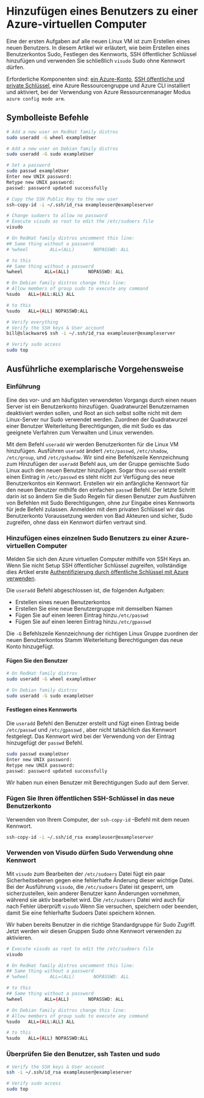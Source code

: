 <properties
        pageTitle="Hinzufügen eines Benutzers zu einer Linux VM auf Azure | Microsoft Azure"
        description="Hinzufügen eines Benutzers einer Linux VM auf Azure."
        services="virtual-machines-linux"
        documentationCenter=""
        authors="vlivech"
        manager="timlt"
        editor=""
        tags="azure-resource-manager"
/>

<tags
        ms.service="virtual-machines-linux"
        ms.workload="infrastructure-services"
        ms.tgt_pltfrm="vm-linux"
        ms.devlang="na"
        ms.topic="article"
        ms.date="08/18/2016"
        ms.author="v-livech"
/>

# <a name="add-a-user-to-an-azure-vm"></a>Hinzufügen eines Benutzers zu einer Azure-virtuellen Computer

Eine der ersten Aufgaben auf alle neuen Linux VM ist zum Erstellen eines neuen Benutzers.  In diesem Artikel wir erläutert, wie beim Erstellen eines Benutzerkontos Sudo, Festlegen des Kennworts, SSH öffentlicher Schlüssel hinzufügen und verwenden Sie schließlich `visudo` Sudo ohne Kennwort dürfen.

Erforderliche Komponenten sind: [ein Azure-Konto](https://azure.microsoft.com/pricing/free-trial/), [SSH öffentliche und private Schlüssel](virtual-machines-linux-mac-create-ssh-keys.md), eine Azure Ressourcengruppe und Azure CLI installiert und aktiviert, bei der Verwendung von Azure Ressourcenmanager Modus `azure config mode arm`.

## <a name="quick-commands"></a>Symbolleiste Befehle

```bash
# Add a new user on RedHat family distros
sudo useradd -G wheel exampleUser

# Add a new user on Debian family distros
sudo useradd -G sudo exampleUser

# Set a password
sudo passwd exampleUser
Enter new UNIX password:
Retype new UNIX password:
passwd: password updated successfully

# Copy the SSH Public Key to the new user
ssh-copy-id -i ~/.ssh/id_rsa exampleuser@exampleserver

# Change sudoers to allow no password
# Execute visudo as root to edit the /etc/sudoers file
visudo

# On RedHat family distros uncomment this line:
## Same thing without a password
# %wheel        ALL=(ALL)       NOPASSWD: ALL

# to this
## Same thing without a password
%wheel        ALL=(ALL)       NOPASSWD: ALL

# On Debian family distros change this line:
# Allow members of group sudo to execute any command
%sudo   ALL=(ALL:ALL) ALL

# to this
%sudo   ALL=(ALL) NOPASSWD:ALL

# Verify everything
# Verify the SSH keys & User account
bill@slackware$ ssh -i ~/.ssh/id_rsa exampleuser@exampleserver

# Verify sudo access
sudo top
```

## <a name="detailed-walkthrough"></a>Ausführliche exemplarische Vorgehensweise

### <a name="introduction"></a>Einführung

Eine des vor- und am häufigsten verwendeten Vorgangs durch einen neuen Server ist ein Benutzerkonto hinzufügen.  Quadratwurzel Benutzernamen deaktiviert werden sollen, und Root an sich selbst sollte nicht mit dem Linux-Server nur Sudo verwendet werden.  Zuordnen der Quadratwurzel einer Benutzer Weiterleitung Berechtigungen, die mit Sudo es das geeignete Verfahren zum Verwalten und Linux verwenden.

Mit dem Befehl `useradd` wir werden Benutzerkonten für die Linux VM hinzufügen.  Ausführen `useradd` ändert `/etc/passwd`, `/etc/shadow`, `/etc/group`, und `/etc/gshadow`.  Wir sind eine Befehlszeile Kennzeichnung zum Hinzufügen der `useradd` Befehl aus, um der Gruppe gemischte Sudo Linux auch den neuen Benutzer hinzufügen.  Sogar thou `useradd` erstellt einen Eintrag in `/etc/passwd` es steht nicht zur Verfügung des neue Benutzerkontos ein Kennwort.  Erstellen wir ein anfängliche Kennwort für den neuen Benutzer mithilfe den einfachen `passwd` Befehl.  Der letzte Schritt darin ist so ändern Sie die Sudo Regeln für diesen Benutzer zum Ausführen von Befehlen mit Sudo Berechtigungen, ohne zur Eingabe eines Kennworts für jede Befehl zulassen.  Anmelden mit dem privaten Schlüssel wir das Benutzerkonto Voraussetzung werden von Bad Akteuren und sicher, Sudo zugreifen, ohne dass ein Kennwort dürfen vertraut sind.  

### <a name="adding-a-single-sudo-user-to-an-azure-vm"></a>Hinzufügen eines einzelnen Sudo Benutzers zu einer Azure-virtuellen Computer

Melden Sie sich den Azure virtuellen Computer mithilfe von SSH Keys an.  Wenn Sie nicht Setup SSH öffentlicher Schlüssel zugreifen, vollständige dies Artikel erste [Authentifizierung durch öffentliche Schlüssel mit Azure verwenden](http://link.to/article).  

Die `useradd` Befehl abgeschlossen ist, die folgenden Aufgaben:

- Erstellen eines neuen Benutzerkontos
- Erstellen Sie eine neue Benutzergruppe mit demselben Namen
- Fügen Sie auf einen leeren Eintrag hinzu.`/etc/passwd`
- Fügen Sie auf einen leeren Eintrag hinzu.`/etc/gpasswd`

Die `-G` Befehlszeile Kennzeichnung der richtigen Linux Gruppe zuordnen der neuen Benutzerkontos Stamm Weiterleitung Berechtigungen das neue Konto hinzugefügt.

#### <a name="add-the-user"></a>Fügen Sie den Benutzer

```bash
# On RedHat family distros
sudo useradd -G wheel exampleUser

# On Debian family distros
sudo useradd -G sudo exampleUser
```

#### <a name="set-a-password"></a>Festlegen eines Kennworts

Die `useradd` Befehl den Benutzer erstellt und fügt einen Eintrag beide `/etc/passwd` und `/etc/gpasswd` , aber nicht tatsächlich das Kennwort festgelegt.  Das Kennwort wird bei der Verwendung von der Eintrag hinzugefügt der `passwd` Befehl.

```bash
sudo passwd exampleUser
Enter new UNIX password:
Retype new UNIX password:
passwd: password updated successfully
```

Wir haben nun einen Benutzer mit Berechtigungen Sudo auf dem Server.

### <a name="add-your-ssh-public-key-to-the-new-user-account"></a>Fügen Sie Ihren öffentlichen SSH-Schlüssel in das neue Benutzerkonto

Verwenden von Ihrem Computer, der `ssh-copy-id` -Befehl mit dem neuen Kennwort.

```bash
ssh-copy-id -i ~/.ssh/id_rsa exampleuser@exampleserver
```

### <a name="using-visudo-to-allow-sudo-usage-without-a-password"></a>Verwenden von Visudo dürfen Sudo Verwendung ohne Kennwort

Mit `visudo` zum Bearbeiten der `/etc/sudoers` Datei fügt ein paar Sicherheitsebenen gegen eine fehlerhafte Änderung dieser wichtige Datei.  Bei der Ausführung `visudo`, die `/etc/sudoers` Datei ist gesperrt, um sicherzustellen, kein anderer Benutzer kann Änderungen vornehmen, während sie aktiv bearbeitet wird.  Die `/etc/sudoers` Datei wird auch für nach Fehler überprüft `visudo` Wenn Sie versuchen, speichern oder beenden, damit Sie eine fehlerhafte Sudoers Datei speichern können.

Wir haben bereits Benutzer in die richtige Standardgruppe für Sudo Zugriff.  Jetzt werden wir diesen Gruppen Sudo ohne Kennwort verwenden zu aktivieren.

```bash
# Execute visudo as root to edit the /etc/sudoers file
visudo

# On RedHat family distros uncomment this line:
## Same thing without a password
# %wheel        ALL=(ALL)       NOPASSWD: ALL

# to this
## Same thing without a password
%wheel        ALL=(ALL)       NOPASSWD: ALL

# On Debian family distros change this line:
# Allow members of group sudo to execute any command
%sudo   ALL=(ALL:ALL) ALL

# to this
%sudo   ALL=(ALL) NOPASSWD:ALL
```

### <a name="verify-the-user-ssh-keys-and-sudo"></a>Überprüfen Sie den Benutzer, ssh Tasten und sudo

```bash
# Verify the SSH keys & User account
ssh -i ~/.ssh/id_rsa exampleuser@exampleserver

# Verify sudo access
sudo top
```
